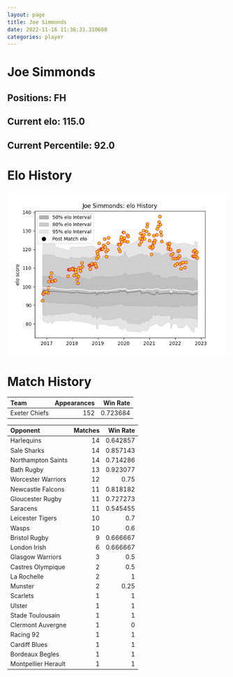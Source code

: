 ```yaml
---  
layout: page  
title: Joe Simmonds  
date: 2022-11-16 11:36:31.310680  
categories: player  
---
```

# Joe Simmonds

## Positions: FH

## Current elo: 115.0

## Current Percentile: 92.0

# Elo History


![elo history](history_JoeSimmonds.png)
# Match History


| Team          |   Appearances |   Win Rate |
|:--------------|--------------:|-----------:|
| Exeter Chiefs |           152 |   0.723684 |

| Opponent            |   Matches |   Win Rate |
|:--------------------|----------:|-----------:|
| Harlequins          |        14 |   0.642857 |
| Sale Sharks         |        14 |   0.857143 |
| Northampton Saints  |        14 |   0.714286 |
| Bath Rugby          |        13 |   0.923077 |
| Worcester Warriors  |        12 |   0.75     |
| Newcastle Falcons   |        11 |   0.818182 |
| Gloucester Rugby    |        11 |   0.727273 |
| Saracens            |        11 |   0.545455 |
| Leicester Tigers    |        10 |   0.7      |
| Wasps               |        10 |   0.6      |
| Bristol Rugby       |         9 |   0.666667 |
| London Irish        |         6 |   0.666667 |
| Glasgow Warriors    |         3 |   0.5      |
| Castres Olympique   |         2 |   0.5      |
| La Rochelle         |         2 |   1        |
| Munster             |         2 |   0.25     |
| Scarlets            |         1 |   1        |
| Ulster              |         1 |   1        |
| Stade Toulousain    |         1 |   1        |
| Clermont Auvergne   |         1 |   0        |
| Racing 92           |         1 |   1        |
| Cardiff Blues       |         1 |   1        |
| Bordeaux Begles     |         1 |   1        |
| Montpellier Herault |         1 |   1        |